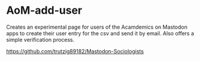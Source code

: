 # AoM-add-user

Creates an experimental page for users of the Acamdemics on Mastodon apps to create their user entry for the csv and send it by email. Also offers a simple verification process.

https://github.com/trutzig89182/Mastodon-Sociologists
